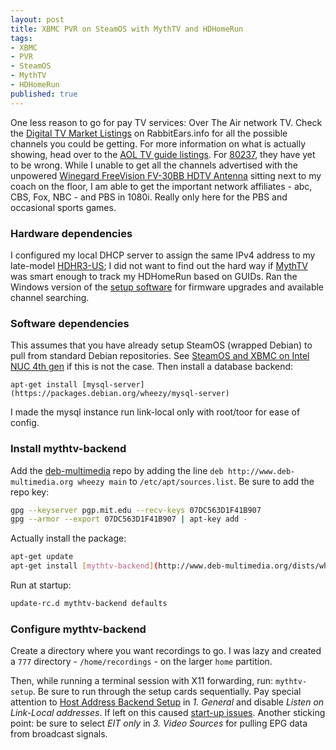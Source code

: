 ```yaml
---
layout: post
title: XBMC PVR on SteamOS with MythTV and HDHomeRun
tags:
- XBMC
- PVR
- SteamOS
- MythTV
- HDHomeRun
published: true
---
```

One less reason to go for pay TV services: Over The Air network TV. Check the
[Digital TV Market Listings](http://www.rabbitears.info/market.php?request=station_search)
on RabbitEars.info for all the possible channels you could be getting. For more
information on what is actually showing, head over to the
[AOL TV guide listings](http://tvlistings.aol.com/listings/). For
[80237](http://tvlistings.aol.com/listings/co/denver/over-the-air/80237), they
have yet to be wrong. While I unable to get all the channels advertised with the
unpowered
[Winegard FreeVision FV-30BB HDTV Antenna](http://www.amazon.com/gp/product/B003L76BJS/)
sitting next to my coach on the floor, I am able to get the important network
affiliates - abc, CBS, Fox, NBC - and PBS in 1080i. Really only here for the PBS
and occasional sports games.


### Hardware dependencies
I configured my local DHCP server to assign the same IPv4 address to my late-model
[HDHR3-US](http://www.amazon.com/gp/product/B004HO58SO/); I did not want to find
out the hard way if [MythTV](https://www.mythtv.org/) was smart enough to track
my HDHomeRun based on GUIDs. Ran the Windows version of the
[setup software](http://www.hdhomerun.com/support/downloads/) for firmware
upgrades and available channel searching.


### Software dependencies
This assumes that you have already setup SteamOS (wrapped Debian) to pull from
standard Debian repositories. See
[SteamOS and XBMC on Intel NUC 4th gen](http://vraidsys.com/2014/04/steamos-and-xbmc-on-intel-nuc-4th-gen/)
if this is not the case. Then install a database backend:

`apt-get install [mysql-server](https://packages.debian.org/wheezy/mysql-server)`

I made the mysql instance run link-local only with root/toor for ease of config.


### Install mythtv-backend
Add the [deb-multimedia](http://www.deb-multimedia.org/) repo by adding the line
`deb http://www.deb-multimedia.org wheezy main` to `/etc/apt/sources.list`.
Be sure to add the repo key:
```bash
gpg --keyserver pgp.mit.edu --recv-keys 07DC563D1F41B907
gpg --armor --export 07DC563D1F41B907 | apt-key add -
```

Actually install the package:
```bash
apt-get update
apt-get install [mythtv-backend](http://www.deb-multimedia.org/dists/wheezy/main/binary-amd64/package/mythtv-backend)
```

Run at startup:
```bash
update-rc.d mythtv-backend defaults
```

### Configure mythtv-backend
Create a directory where you want recordings to go. I was lazy and created a
`777` directory - `/home/recordings` - on the larger `home` partition.

Then, while running a terminal session with X11 forwarding, run: `mythtv-setup`.
Be sure to run through the setup cards sequentially. Pay special attention to
[Host Address Backend Setup](http://www.mythtv.org/wiki/User_Manual:Detailed_configuration_Backend#Host_Address_Backend_Setup)
in _1. General_ and disable _Listen on Link-Local addresses_. If left on this
caused [start-up issues](https://code.mythtv.org/trac/ticket/11030). Another
sticking point: be sure to select _EIT only_ in _3. Video Sources_ for pulling
EPG data from broadcast signals.
